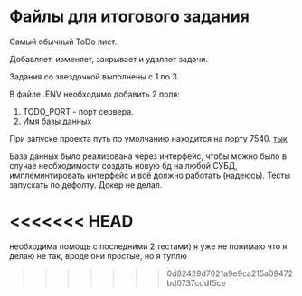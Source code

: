 # Файлы для итогового задания

Самый обычный ToDo лист.

Добавляет, изменяет, закрывает и удаляет задачи.

Задания со звездочкой выполнены с 1 по 3. 

В файле .ENV необходимо добавить 2 поля:
1. TODO_PORT - порт сервера.
2. Имя базы данных

При запуске проекта путь по умолчанию находится на порту 7540.  [тык](http://localhost:7540/)

База данных было реализована через интерфейс, чтобы можно было в случае необходимости создать новую бд на любой СУБД, имплеминтировать интерфейс и всё должно работать (надеюсь).
Тесты запускать по дефолту.
Докер не делал.

<<<<<<< HEAD
=======
необходима помощь с последними 2 тестами) я уже не понимаю что я делаю не так, вроде они простые, но я туплю
>>>>>>> 0d82429d7021a9e9ca215a09472bd0737cddf5ce

